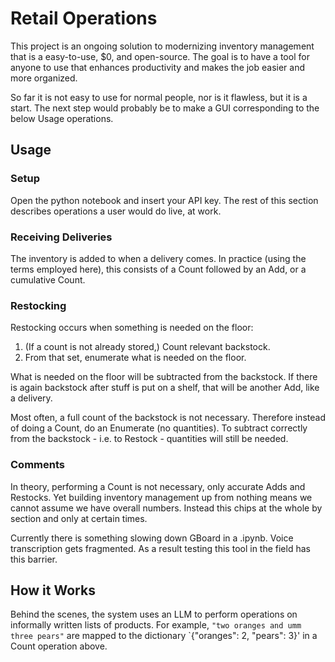 # Retail Operations

This project is an ongoing solution to modernizing inventory management that is a easy-to-use, $0, and open-source. The goal is to have a tool for anyone to use that enhances productivity and makes the job easier and more organized.

So far it is not easy to use for normal people, nor is it flawless, but it is a start. The next step would probably be to make a GUI corresponding to the below Usage operations.



## Usage

### Setup
Open the python notebook and insert your API key. The rest of this section describes operations a user would do live, at work.

### Receiving Deliveries
The inventory is added to when a delivery comes. In practice (using the terms employed here), this consists of a Count followed by an Add, or a cumulative Count.

### Restocking
Restocking occurs when something is needed on the floor:
1. (If a count is not already stored,) Count relevant backstock.
2. From that set, enumerate what is needed on the floor.

What is needed on the floor will be subtracted from the backstock. If there is again backstock after stuff is put on a shelf, that will be another Add, like a delivery.

Most often, a full count of the backstock is not necessary. Therefore instead of doing a Count, do an Enumerate (no quantities). To subtract correctly from the backstock - i.e. to Restock - quantities will still be needed.

### Comments
In theory, performing a Count is not necessary, only accurate Adds and Restocks. Yet building inventory management up from nothing means we cannot assume we have overall numbers. Instead this chips at the whole by section and only at certain times.

Currently there is something slowing down GBoard in a .ipynb. Voice transcription gets fragmented. As a result testing this tool in the field has this barrier.

## How it Works

Behind the scenes, the system uses an LLM to perform operations on informally written lists of products. For example, `"two oranges and umm three pears"` are mapped to the dictionary `{"oranges": 2, "pears": 3}' in a Count operation above.
